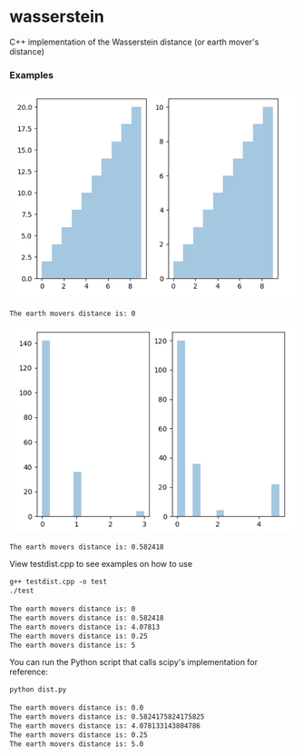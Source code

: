 # wasserstein
C++ implementation of the Wasserstein distance (or earth mover's distance)


### Examples

![plt1](https://raw.githubusercontent.com/gnardari/wasserstein/master/aux/plt1.png?token=ABLN6C4AQV2RPJ3I4BOYMX25ZI36K)

`The earth movers distance is: 0`

![plt2](https://raw.githubusercontent.com/gnardari/wasserstein/master/aux/plt2.png?token=ABLN6C4AXSA4SUV2MJXPNAS5ZI4CS)

`The earth movers distance is: 0.582418`

View testdist.cpp to see examples on how to use
```
g++ testdist.cpp -o test
./test

The earth movers distance is: 0
The earth movers distance is: 0.582418
The earth movers distance is: 4.07813
The earth movers distance is: 0.25
The earth movers distance is: 5
```

You can run the Python script that calls scipy's implementation for reference:
```
python dist.py

The earth movers distance is: 0.0
The earth movers distance is: 0.5824175824175825
The earth movers distance is: 4.078133143804786
The earth movers distance is: 0.25
The earth movers distance is: 5.0
```
